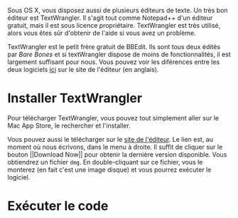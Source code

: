 Sous OS X, vous disposez aussi de plusieurs éditeurs de texte. Un très bon éditeur est TextWrangler. Il s'agit tout comme Notepad++ d'un éditeur gratuit, mais il est sous licence propriétaire. TextWrangler est très utilisé, alors vous êtes sûr d'obtenir de l'aide si vous avez un problème.

TextWrangler est le petit frère gratuit de BBEdit. Ils sont tous deux édités par *Bare Bones* et si textWrangler dispose de moins de fonctionnalités, il est largement suffisant pour nous. Vous pouvez voir les diférences entre les deux logiciels [ici](http://www.barebones.com/products/bbedit/comparison.html) sur le site de l'éditeur (en anglais).

# Installer TextWrangler

Pour télécharger TextWrangler, vous pouvez tout simplement aller sur le Mac App Store, le rechercher et l'installer.  

Vous pouvez aussi le télécharger sur le [site de l'éditeur](http://www.barebones.com/products/textwrangler/). Le lien est, au moment où nous écrivons, dans le menu à droite. Il suffit de cliquer sur le bouton ||Download Now|| pour obtenir la dernière version disponible. Vous obtiendrez un fichier `dmg`. En double-cliquant sur ce fichier, vous le monterez (en fait c'est une image disque) et vous pourrez exécuter le logiciel.

# Exécuter le code
